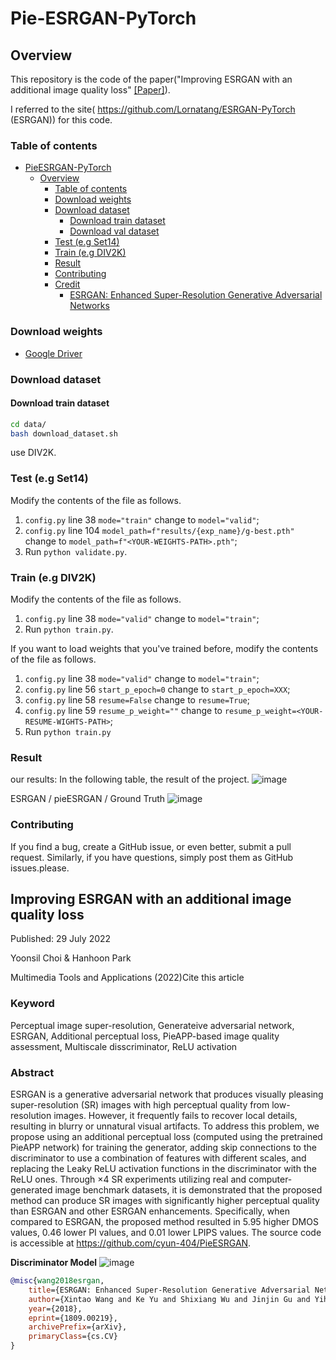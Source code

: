 # Pie-ESRGAN-PyTorch

## Overview
This repository is the code of the paper("Improving ESRGAN with an additional image quality loss" [[Paper]](https://link.springer.com/content/pdf/10.1007/s11042-022-13452-4.pdf)).

I referred to the site( https://github.com/Lornatang/ESRGAN-PyTorch (ESRGAN)) for this code.

### Table of contents

- [PieESRGAN-PyTorch](#pie-esrgan-pytorch)
    - [Overview](#overview)
        - [Table of contents](#table-of-contents)
        - [Download weights](#download-weights)
        - [Download dataset](#download-dataset)
            - [Download train dataset](#download-train-dataset)
            - [Download val dataset](#download-val-dataset)
        - [Test (e.g Set14)](#test-eg-set14)
        - [Train (e.g DIV2K)](#train-eg-div2k)
        - [Result](#result)
        - [Contributing](#contributing)
        - [Credit](#credit)
            - [ESRGAN: Enhanced Super-Resolution Generative Adversarial Networks](#esrgan-enhanced-super-resolution-generative-adversarial-networks)

### Download weights

- [Google Driver](https://drive.google.com/file/d/1SBxMk3ofuA217MaNhN71buf94aMDvH7a/view?usp=sharing)


### Download dataset

#### Download train dataset

```bash
cd data/
bash download_dataset.sh
```
use DIV2K.

### Test (e.g Set14)

Modify the contents of the file as follows.

1. `config.py` line 38 `mode="train"` change to `model="valid"`;
2. `config.py` line 104 `model_path=f"results/{exp_name}/g-best.pth"` change to `model_path=f"<YOUR-WEIGHTS-PATH>.pth"`;
3. Run `python validate.py`.

### Train (e.g DIV2K)

Modify the contents of the file as follows.

1. `config.py` line 38 `mode="valid"` change to `model="train"`;
2. Run `python train.py`.

If you want to load weights that you've trained before, modify the contents of the file as follows.

1. `config.py` line 38 `mode="valid"` change to `model="train"`;
2. `config.py` line 56 `start_p_epoch=0` change to `start_p_epoch=XXX`;
3. `config.py` line 58 `resume=False` change to `resume=True`;
4. `config.py` line 59 `resume_p_weight=""` change to `resume_p_weight=<YOUR-RESUME-WIGHTS-PATH>`;
5. Run `python train.py`

### Result


our results: []()
In the following table, the result of the project.
![image](https://user-images.githubusercontent.com/73474866/155973907-c7575c53-8506-4a03-b065-5d3d7faf5441.png)

 ESRGAN / pieESRGAN / Ground Truth
![image](https://user-images.githubusercontent.com/73474866/156099302-63eaf7c7-7f0b-4b0c-af44-e835d2311767.png)


### Contributing

If you find a bug, create a GitHub issue, or even better, submit a pull request. Similarly, if you have questions,
simply post them as GitHub issues.please.

## Improving ESRGAN with an additional image quality loss
Published: 29 July 2022

Yoonsil Choi & Hanhoon Park 

Multimedia Tools and Applications (2022)Cite this article

### Keyword 
Perceptual image super-resolution, Generateive adversarial network, ESRGAN, Additional perceptual loss, PieAPP-based image quality assessment, Multiscale disscriminator, ReLU activation

### Abstract
ESRGAN is a generative adversarial network that produces visually pleasing super-resolution (SR) images with high perceptual quality from low-resolution images. However, it frequently fails to recover local details, resulting in blurry or unnatural visual artifacts. To address this problem, we propose using an additional perceptual loss (computed using the pretrained PieAPP network) for training the generator, adding skip connections to the discriminator to use a combination of features with different scales, and replacing the Leaky ReLU activation functions in the discriminator with the ReLU ones. Through ×4 SR experiments utilizing real and computer-generated image benchmark datasets, it is demonstrated that the proposed method can produce SR images with significantly higher perceptual quality than ESRGAN and other ESRGAN enhancements. Specifically, when compared to ESRGAN, the proposed method resulted in 5.95 higher DMOS values, 0.46 lower PI values, and 0.01 lower LPIPS values. The source code is accessible at https://github.com/cyun-404/PieESRGAN.

**Discriminator Model**
![image](https://user-images.githubusercontent.com/73474866/156099711-02198fe2-7be4-4389-a5a3-d26729153c52.png)


```bibtex
@misc{wang2018esrgan,
    title={ESRGAN: Enhanced Super-Resolution Generative Adversarial Networks},
    author={Xintao Wang and Ke Yu and Shixiang Wu and Jinjin Gu and Yihao Liu and Chao Dong and Chen Change Loy and Yu Qiao and Xiaoou Tang},
    year={2018},
    eprint={1809.00219},
    archivePrefix={arXiv},
    primaryClass={cs.CV}
}
```

